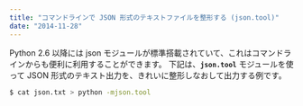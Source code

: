 ```yaml
---
title: "コマンドラインで JSON 形式のテキストファイルを整形する (json.tool)"
date: "2014-11-28"
---
```


Python 2.6 以降には json モジュールが標準搭載されていて、これはコマンドラインからも便利に利用することができます。
下記は、**`json.tool`** モジュールを使って JSON 形式のテキスト出力を、きれいに整形しなおして出力する例です。

```sh
$ cat json.txt > python -mjson.tool
```

